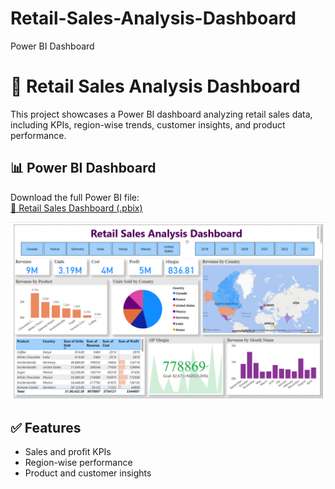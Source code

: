 # Retail-Sales-Analysis-Dashboard
Power BI Dashboard
# 🛒 Retail Sales Analysis Dashboard

This project showcases a Power BI dashboard analyzing retail sales data, including KPIs, region-wise trends, customer insights, and product performance.

## 📊 Power BI Dashboard

Download the full Power BI file:  
[🔗 Retail Sales Dashboard (.pbix)](https://github.com/Venkykatariki/Retail-Sales-Analysis-Dashboard/blob/main/Retail%20Sales%20Dashboard.pdf)

![Retail Sales Dashboard](https://github.com/Venkykatariki/Retail-Sales-Analysis-Dashboard/blob/main/Screenshot%202025-04-25%20194336.png)

## ✅ Features

- Sales and profit KPIs
- Region-wise performance
- Product and customer insights

